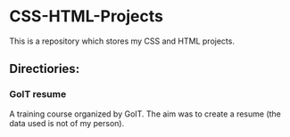 # CSS-HTML-Projects
This is a repository which stores my CSS and HTML projects.

## Directiories:

### GoIT resume
A training course organized by GoIT. The aim was to create a resume (the data used is not of my person).

